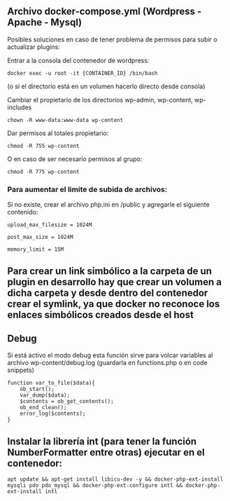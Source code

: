 ## Archivo docker-compose.yml (Wordpress - Apache - Mysql)

Posibles soluciones en caso de tener problema de permisos para subir o actualizar plugins:

Entrar a la consola del contenedor de wordpress:

`docker exec -u root -it {CONTAINER_ID} /bin/bash`

(o si el directorio está en un volumen hacerlo directo desde consola)

Cambiar el propietario de los directorios wp-admin, wp-content, wp-includes

`chown -R www-data:www-data wp-content`

Dar permisos al totales propietario:

`chmod -R 755 wp-content`

O en caso de ser necesario permisos al grupo:

`chmod -R 775 wp-content`


### Para aumentar el limite de subida de archivos:
Si no existe, crear el archivo php.ini en /public y agregarle el siguiente contenido:

`upload_max_filesize = 1024M`

`post_max_size = 1024M`

`memory_limit = 15M`


## Para crear un link simbólico a la carpeta de un plugin en desarrollo hay que crear un volumen a dicha carpeta y desde dentro del contenedor crear el symlink, ya que docker no reconoce los enlaces simbólicos creados desde el host


## Debug
Si está activo el modo debug esta función sirve para volcar variables al archivo wp-content/debug.log (guardarla en functions.php o en code snippets)


```
function var_to_file($data){
    ob_start();
    var_dump($data);
    $contents = ob_get_contents();
    ob_end_clean();
    error_log($contents);	
}
```

## Instalar la librería int (para tener la función NumberFormatter entre otras) ejecutar en el contenedor:
```
apt update && apt-get install libicu-dev -y && docker-php-ext-install mysqli pdo pdo_mysql && docker-php-ext-configure intl && docker-php-ext-install intl
```


